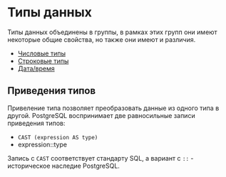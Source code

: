 # Типы данных

Типы данных объединены в группы, в рамках этих групп они имеют некоторые общие свойства, но также они имеют и различия.

* [Числовые типы](./NUMBERS.md)
* [Строковые типы](./STRINGS.md)
* [Дата/время](./DATETIME.md)

## Приведения типов

Привеление типа позволяет преобразовать данные из одного типа в другой. PostgreSQL воспринимает две равносильные записи приведения типов:

* `CAST (expression AS type)`
* expression::type

Запись с `CAST` соответствует стандарту SQL, а вариант с `::` - историческое наследие PostgreSQL.
